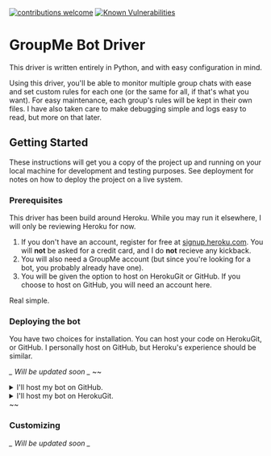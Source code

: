 [![contributions welcome](https://img.shields.io/badge/contributions-welcome-brightgreen.svg?style=flat)](https://github.com/paulpfeister/GroupMe-BotDriver/issues) [![Known Vulnerabilities](https://snyk.io/test/github/paulpfeister/GroupMe-BotDriver/badge.svg?targetFile=requirements.txt)](https://snyk.io/test/github/paulpfeister/GroupMe-BotDriver?targetFile=requirements.txt)

# GroupMe Bot Driver
This driver is written entirely in Python, and with easy configuration in mind.

Using this driver, you'll be able to monitor multiple group chats with ease and set custom rules for each one (or the same for all, if that's what you want). For easy maintenance, each group's rules will be kept in their own files. I have also taken care to make debugging simple and logs easy to read, but more on that later.

## Getting Started

These instructions will get you a copy of the project up and running on your local machine for development and testing purposes. See deployment for notes on how to deploy the project on a live system.

### Prerequisites

This driver has been build around Heroku. While you may run it elsewhere, I will only be reviewing Heroku for now.

1. If you don't have an account, register for free at [signup.heroku.com](https://signup.heroku.com/). You will **not** be asked for a credit card, and I do **not** recieve any kickback.
2. You will also need a GroupMe account (but since you're looking for a bot, you probably already have one).
3. You will be given the option to host on HerokuGit or GitHub. If you choose to host on GitHub, you will need an account here.

Real simple.

### Deploying the bot

You have two choices for installation. You can host your code on HerokuGit, or GitHub. I personally host on GitHub, but Heroku's experience should be similar.

*_ Will be updated soon _*
~~<details><summary>I'll host my bot on GitHub.</summary><p>
*_ Coming soon _*
</p></details>
<details><summary>I'll host my bot on HerokuGit.</summary><p>
*_ Coming soon _*
</p></details>~~

### Customizing

*_ Will be updated soon _*

